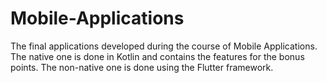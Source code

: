 # Mobile-Applications
The final applications developed during the course of Mobile Applications. The native one is done in Kotlin and contains the features for the bonus points. The non-native one is done using the Flutter framework.
